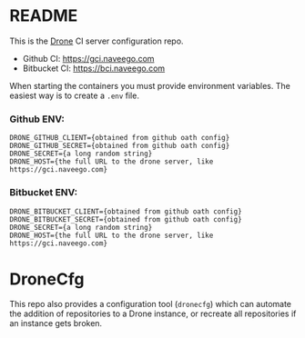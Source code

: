# README #

This is the [Drone](http://docs.drone.io/installation/) CI server configuration repo.

* Github CI: https://gci.naveego.com
* Bitbucket CI: https://bci.naveego.com

When starting the containers you must provide environment variables. The easiest way is to create a `.env` file.

### Github ENV:
```
DRONE_GITHUB_CLIENT={obtained from github oath config}
DRONE_GITHUB_SECRET={obtained from github oath config}
DRONE_SECRET={a long random string}
DRONE_HOST={the full URL to the drone server, like https://gci.naveego.com}
```

### Bitbucket ENV:
```
DRONE_BITBUCKET_CLIENT={obtained from github oath config}
DRONE_BITBUCKET_SECRET={obtained from github oath config}
DRONE_SECRET={a long random string}
DRONE_HOST={the full URL to the drone server, like https://gci.naveego.com}
```

# DroneCfg

This repo also provides a configuration tool (`dronecfg`) which can automate the addition of repositories to a Drone instance, or recreate all repositories if an instance gets broken.